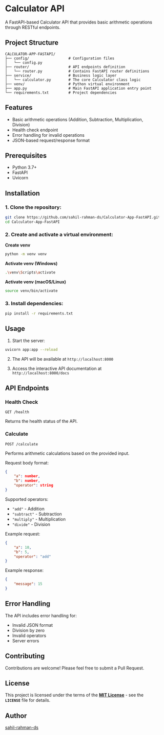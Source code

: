 # Calculator API

A FastAPI-based Calculator API that provides basic arithmetic operations through RESTful endpoints.

## Project Structure

```
CALCULATOR-APP-FASTAPI/
├── config/                  # Configuration files
│   └── config.py
├── router/                  # API endpoints definition
│   └── router.py            # Contains FastAPI router definitions
├── service/                 # Business logic layer
│   └── calculator.py        # The core Calculator class logic
├── venv/                    # Python virtual environment
├── app.py                   # Main FastAPI application entry point
└── requirements.txt         # Project dependencies
```

## Features

- Basic arithmetic operations (Addition, Subtraction, Multiplication, Division)
- Health check endpoint
- Error handling for invalid operations
- JSON-based request/response format

## Prerequisites

- Python 3.7+
- FastAPI
- Uvicorn

## Installation

### 1. Clone the repository:
```bash
git clone https://github.com/sahil-rahman-ds/Calculator-App-FastAPI.git
cd Calculator-App-FastAPI
```

### 2. Create and activate a virtual environment:

**Create venv**
```bash
python -m venv venv
```

**Activate venv (Windows)**
```bash
.\venv\Scripts\activate
```

**Activate venv (macOS/Linux)**
```bash
source venv/bin/activate
```

### 3. Install dependencies:
```bash
pip install -r requirements.txt
```

## Usage

1. Start the server:
```bash
uvicorn app:app --reload
```

2. The API will be available at `http://localhost:8000`

3. Access the interactive API documentation at `http://localhost:8000/docs`

## API Endpoints

### Health Check
```
GET /health
```
Returns the health status of the API.

### Calculate
```
POST /calculate
```
Performs arithmetic calculations based on the provided input.

Request body format:
```json
{
    "a": number,
    "b": number,
    "operator": string
}
```

Supported operators:
- `"add"` - Addition
- `"subtract"` - Subtraction
- `"multiply"` - Multiplication
- `"divide"` - Division

Example request:
```json
{
    "a": 10,
    "b": 5,
    "operator": "add"
}
```

Example response:
```json
{
    "message": 15
}
```

## Error Handling

The API includes error handling for:
- Invalid JSON format
- Division by zero
- Invalid operators
- Server errors

## Contributing

Contributions are welcome! Please feel free to submit a Pull Request.

## License

This project is licensed under the terms of the **[MIT License](LICENSE)** - see the **`LICENSE`** file for details.

## Author

[sahil-rahman-ds](https://github.com/sahil-rahman-ds)
